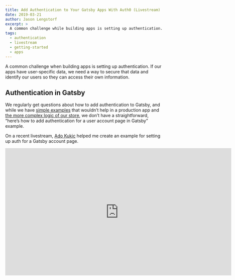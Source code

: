 ```yaml
---
title: Add Authentication to Your Gatsby Apps With Auth0 (Livestream)
date: 2019-03-21
author: Jason Lengstorf
excerpt: >
  A common challenge while building apps is setting up authentication. In this video, Jason Lengstorf and Ado Kukic build a Gatsby app using Auth0 to create a login-protected dashboard.
tags:
  - authentication
  - livestream
  - getting-started
  - apps
---
```


A common challenge when building apps is setting up authentication. If our apps have user-specific data, we need a way to secure that data and identify our users so they can access their own information.

## Authentication in Gatsby

We regularly get questions about how to add authentication to Gatsby, and while we have [simple examples](https://github.com/gatsbyjs/gatsby/blob/master/examples/simple-auth) that wouldn’t help in a production app and [the more complex logic of our store](https://github.com/gatsbyjs/store.gatsbyjs.org), we don’t have a straightforward, “here’s how to add authentication for a user account page in Gatsby” example.

On a recent livestream, [Ado Kukic](https://twitter.com/KukicAdo) helped me create an example for setting up auth for a Gatsby account page.

<iframe
  id="ytplayer"
  title="Adding auth to Gatsby apps livestream on YouTube"
  type="text/html"
  width="720"
  height="405"
  src="https://www.youtube.com/embed/j-vuF2PYHmU?list=PLz8Iz-Fnk_eTpvd49Sa77NiF8Uqq5Iykx"
  frameborder="0"
  allowfullscreen
/>

**This is part of the [Learn With Jason series](https://www.youtube.com/playlist?list=PLz8Iz-Fnk_eTpvd49Sa77NiF8Uqq5Iykx), which [streams live on Twitch][twitch] every Thursday at 9 am Pacific.**

On the stream, we covered:

1. How to create dynamic routes in Gatsby
2. How to use [Auth0](https://auth0.com) to require a user login to view certain areas of a Gatsby site
3. How to store user tokens in a secure way
4. How to keep users logged in between page loads securely

The code we built is [available on GitHub](https://github.com/jlengstorf/gatsby-auth0-app) and will serve as a great starting point if you need to create a Gatsby app with user accounts.

## Additional links and resources

- [Adding App Functionality with Gatsby](/docs/adding-app-and-website-functionality)
- [Auth0](https://auth0.com)
- [Simple auth example in Gatsby](https://github.com/gatsbyjs/gatsby/blob/master/examples/simple-auth)
- [Source code for the Gatsby store](https://github.com/gatsbyjs/store.gatsbyjs.org), which uses Auth0 to authenticate users
- [Source code for the Gatsby store API](https://github.com/gatsbyjs/api.gatsbyjs.org), which uses Auth0 to authenticate requests
- [Docs for the `wrapRootElement` API](/docs/browser-apis/#wrapRootElement)
- [Ado Kukic on Twitter](https://twitter.com/KukicAdo)
- [Jason Lengstorf on Twitter](https://twitter.com/jlengstorf)

## Watch future livestreams

There’s a **new livestream every Thursday at 9 am Pacific.** The streams are even more fun live with the chat, so join in and let’s learn together!

- Click the “follow” button on [my Twitch account][twitch] to get notified when streams start
- Check the “Upcoming Streams” section to learn who’ll be joining me to teach us
- [Send me ideas on Twitter](https://twitter.com/jlengstorf) for who you’d like to see on the stream

See you on the next stream!

[twitch]: https://twitch.tv/jlengstorf
